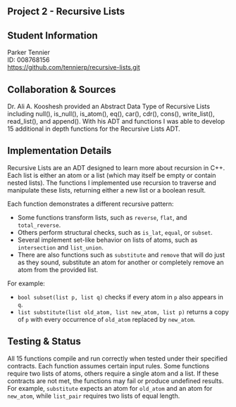 ## Project 2 - Recursive Lists

## Student Information
Parker Tennier  
ID: 008768156  
https://github.com/tennierp/recursive-lists.git

## Collaboration & Sources
Dr. Ali A. Kooshesh provided an Abstract Data Type of Recursive Lists including null(), is_null(), is_atom(), eq(), car(), cdr(),
cons(), write_list(), read_list(), and append(). With his ADT and functions I was able to develop 15 additional in depth
functions for the Recursive Lists ADT.

## Implementation Details
Recursive Lists are an ADT designed to learn more about recursion in C++. Each list is either an atom or a list (which may
itself be empty or contain nested lists). The functions I implemented use recursion to traverse and manipulate these
lists, returning either a new list or a boolean result.

Each function demonstrates a different recursive pattern:
- Some functions transform lists, such as `reverse`, `flat`, and `total_reverse`.
- Others perform structural checks, such as `is_lat`, `equal`, or `subset`.
- Several implement set-like behavior on lists of atoms, such as `intersection` and `list_union`.
- There are also functions such as `substitute` and `remove` that will do just as they sound, substitute an atom for another
or completely remove an atom from the provided list.

For example:
- `bool subset(list p, list q)` checks if every atom in `p` also appears in `q`.
- `list substitute(list old_atom, list new_atom, list p)` returns a copy of `p` with every occurrence of `old_atom` replaced
  by `new_atom`.

## Testing & Status
All 15 functions compile and run correctly when tested under their specified contracts. Each function assumes certain
input rules. Some functions require two lists of atoms, others require a single atom and a list. If these contracts are not
met, the functions may fail or produce undefined results. For example, `substitute` expects an atom for `old_atom`
and an atom for `new_atom`, while `list_pair` requires two lists of equal length.
